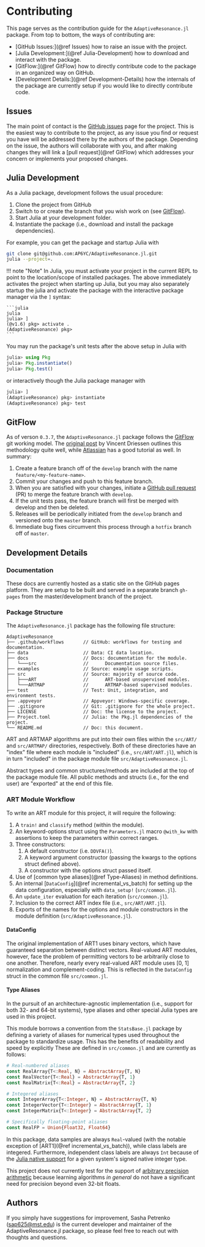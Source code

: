 # Contributing

This page serves as the contribution guide for the `AdaptiveResonance.jl` package.
From top to bottom, the ways of contributing are:

- [GitHub Issues:](@ref Issues) how to raise an issue with the project.
- [Julia Development:](@ref Julia-Development) how to download and interact with the package.
- [GitFlow:](@ref GitFlow) how to directly contribute code to the package in an organized way on GitHub.
- [Development Details:](@ref Development-Details) how the internals of the package are currently setup if you would like to directly contribute code.

## Issues

The main point of contact is the [GitHub issues](https://github.com/AP6YC/AdaptiveResonance.jl/issues) page for the project.
This is the easiest way to contribute to the project, as any issue you find or request you have will be addressed there by the authors of the package.
Depending on the issue, the authors will collaborate with you, and after making changes they will link a [pull request](@ref GitFlow) which addresses your concern or implements your proposed changes.

## Julia Development

As a Julia package, development follows the usual procedure:

1. Clone the project from GitHub
2. Switch to or create the branch that you wish work on (see [GitFlow](@ref)).
3. Start Julia at your development folder.
4. Instantiate the package (i.e., download and install the package dependencies).

For example, you can get the package and startup Julia with

```sh
git clone git@github.com:AP6YC/AdaptiveResonance.jl.git
julia --project=.
```

!!! note "Note"
    In Julia, you must activate your project in the current REPL to point to the location/scope of installed packages.
    The above immediately activates the project when starting up Julia, but you may also separately startup the julia and activate the package with the interactive
    package manager via the `]` syntax:

    ```julia
    julia
    julia> ]
    (@v1.6) pkg> activate .
    (AdaptiveResonance) pkg>
    ```

You may run the package's unit tests after the above setup in Julia with

```julia
julia> using Pkg
julia> Pkg.instantiate()
julia> Pkg.test()
```

or interactively though the Julia package manager with

```julia
julia> ]
(AdaptiveResonance) pkg> instantiate
(AdaptiveResonance) pkg> test
```

## GitFlow

As of verson `0.3.7`, the `AdaptiveResonance.jl` package follows the [GitFlow](https://nvie.com/posts/a-successful-git-branching-model/) git working model.
The [original post](https://nvie.com/posts/a-successful-git-branching-model/) by Vincent Driessen outlines this methodology quite well, while [Atlassian](https://www.atlassian.com/git/tutorials/comparing-workflows/gitflow-workflow) has a good tutorial as well.
In summary:

1. Create a feature branch off of the `develop` branch with the name `feature/<my-feature-name>`.
2. Commit your changes and push to this feature branch.
3. When you are satisfied with your changes, initiate a [GitHub pull request](https://github.com/AP6YC/AdaptiveResonance.jl/pulls) (PR) to merge the feature branch with `develop`.
4. If the unit tests pass, the feature branch will first be merged with develop and then be deleted.
5. Releases will be periodically initiated from the `develop` branch and versioned onto the `master` branch.
6. Immediate bug fixes circumvent this process through a `hotfix` branch off of `master`.

## Development Details

### Documentation

These docs are currently hosted as a static site on the GitHub pages platform.
They are setup to be built and served in a separate branch `gh-pages` from the master/development branch of the project.

### Package Structure

The `AdaptiveResonance.jl` package has the following file structure:

```console
AdaptiveResonance
├── .github/workflows       // GitHub: workflows for testing and documentation.
├── data                    // Data: CI data location.
├── docs                    // Docs: documentation for the module.
│   └───src                 //      Documentation source files.
├── examples                // Source: example usage scripts.
├── src                     // Source: majority of source code.
│   ├───ART                 //      ART-based unsupervised modules.
│   └───ARTMAP              //      ARTMAP-based supervised modules.
├── test                    // Test: Unit, integration, and environment tests.
├── .appveyor               // Appveyor: Windows-specific coverage.
├── .gitignore              // Git: .gitignore for the whole project.
├── LICENSE                 // Doc: the license to the project.
├── Project.toml            // Julia: the Pkg.jl dependencies of the project.
└── README.md               // Doc: this document.
```

ART and ARTMAP algorithms are put into their own files within the `src/ART/` and `src/ARTMAP/` directories, respectively.
Both of these directories have an "index" file where each module is "included" (i.e., `src/ART/ART.jl`), which is in turn "included" in the package module file `src/AdaptiveResonance.jl`.

Abstract types and common structures/methods are included at the top of the package module file.
All public methods and structs (i.e., for the end user) are "exported" at the end of this file.

### ART Module Workflow

To write an ART module for this project, it will require the following:

1. A `train!` and `classify` method (within the module).
2. An keyword-options struct using the `Parameters.jl` macro `@with_kw` with assertions to keep the parameters within correct ranges.
3. Three constructors:
   1. A default constructor (i.e. `DDVFA()`).
   2. A keyword argument constructor (passing the kwargs to the options struct defined above).
   3. A constructor with the options struct passed itself.
4. Use of [common type aliases](@ref Type-Aliases) in method definitions.
5. An internal [`DataConfig`](@ref incremental_vs_batch) for setting up the data configuration, especially with `data_setup!` (`src/common.jl`).
6. An `update_iter` evaluation for each iteration (`src/common.jl`).
7. Inclusion to the correct ART index file (i.e., `src/ART/ART.jl`).
8. Exports of the names for the options and module constructors in the module definition (`src/AdaptiveResonance.jl`).

#### DataConfig

The original implementation of ART1 uses binary vectors, which have guaranteed separation between distinct vectors.
Real-valued ART modules, however, face the problem of permitting vectors to be arbitrarily close to one another.
Therefore, nearly every real-valued ART module uses [0, 1] normalization and complement-coding.
This is reflected in the `DataConfig` struct in the common file `src/common.jl`.

#### Type Aliases

In the pursuit of an architecture-agnostic implementation (i.e., support for both 32- and 64-bit systems), type aliases and other special Julia types are used in this project.

This module borrows a convention from the `StatsBase.jl` package by defining a variety of aliases for numerical types used throughout the package to standardize usage.
This has the benefits of readability and speed by explicitly
These are defined in `src/common.jl` and are currently as follows:

```julia
# Real-numbered aliases
const RealArray{T<:Real, N} = AbstractArray{T, N}
const RealVector{T<:Real} = AbstractArray{T, 1}
const RealMatrix{T<:Real} = AbstractArray{T, 2}

# Integered aliases
const IntegerArray{T<:Integer, N} = AbstractArray{T, N}
const IntegerVector{T<:Integer} = AbstractArray{T, 1}
const IntegerMatrix{T<:Integer} = AbstractArray{T, 2}

# Specifically floating-point aliases
const RealFP = Union{Float32, Float64}
```

In this package, data samples are always `Real`-valued (with the notable exception of [ART1](@ref incremental_vs_batch)), while class labels are integered.
Furthermore, independent class labels are always `Int` because of the [Julia native support](https://docs.julialang.org/en/v1/manual/integers-and-floating-point-numbers/#Integers) for a given system's signed native integer type.

This project does not currently test for the support of [arbitrary precision arithmetic](https://docs.julialang.org/en/v1/manual/integers-and-floating-point-numbers/#Arbitrary-Precision-Arithmetic) because learning algorithms *in general* do not have a significant need for precision beyond even 32-bit floats.

## Authors

If you simply have suggestions for improvement, Sasha Petrenko (<sap625@mst.edu>) is the current developer and maintainer of the AdaptiveResonance.jl package, so please feel free to reach out with thoughts and questions.
